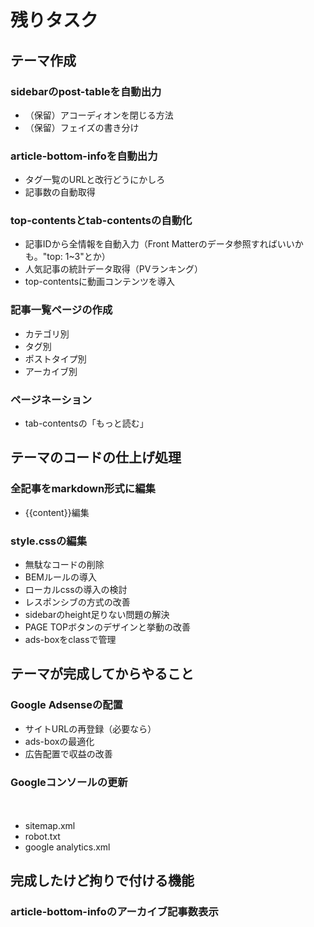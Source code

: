 # 残りタスク

## テーマ作成

### sidebarのpost-tableを自動出力

- （保留）アコーディオンを閉じる方法
- （保留）フェイズの書き分け


### article-bottom-infoを自動出力

- タグ一覧のURLと改行どうにかしろ
- 記事数の自動取得


### top-contentsとtab-contentsの自動化

- 記事IDから全情報を自動入力（Front Matterのデータ参照すればいいかも。"top: 1~3"とか）
- 人気記事の統計データ取得（PVランキング）
- top-contentsに動画コンテンツを導入


### 記事一覧ページの作成

- カテゴリ別
- タグ別
- ポストタイプ別
- アーカイブ別


### ページネーション

- tab-contentsの「もっと読む」


## テーマのコードの仕上げ処理

### 全記事をmarkdown形式に編集

- {{content}}編集


### style.cssの編集

- 無駄なコードの削除
- BEMルールの導入
- ローカルcssの導入の検討
- レスポンシブの方式の改善
- sidebarのheight足りない問題の解決
- PAGE TOPボタンのデザインと挙動の改善
- ads-boxをclassで管理


## テーマが完成してからやること

### Google Adsenseの配置

- サイトURLの再登録（必要なら）
- ads-boxの最適化
- 広告配置で収益の改善


### Googleコンソールの更新
　
- sitemap.xml
- robot.txt
- google analytics.xml


## 完成したけど拘りで付ける機能

### article-bottom-infoのアーカイブ記事数表示